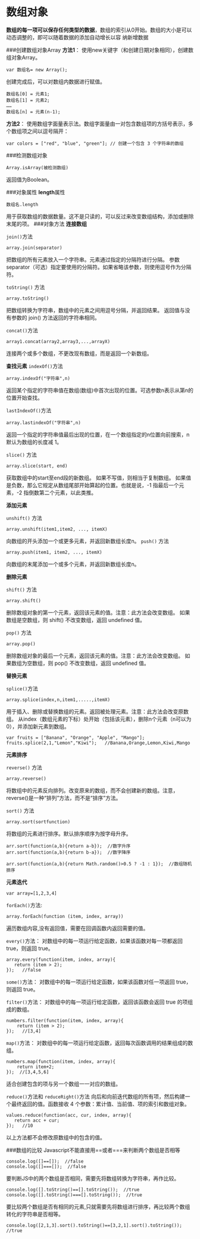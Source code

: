 数组对象
===================
**数组的每一项可以保存任何类型的数据**，数组的索引从0开始。数组的大小是可以动态调整的，即可以随着数据的添加自动增长以容
纳新增数据

###创建数组对象Array
**方法1**：
使用new关键字（和创建日期对象相同），创建数组对象Array。

    var 数组名= new Array();
创建完成后，可以对数组内数据进行赋值。

    数组名[0] = 元素1;
    数组名[1] = 元素2;
    ……
    数组名[n] = 元素(n-1);

**方法2**：
使用数组字面量表示法。数组字面量由一对包含数组项的方括号表示，多个数组项之间以逗号隔开：

    var colors = ["red", "blue", "green"]; // 创建一个包含 3 个字符串的数组

###检测数组对象

    Array.isArray(被检测数组)
返回值为Boolean。

###对象属性
**length**属性

    数组名.length

用于获取数组的数据数量。这不是只读的，可以反过来改变数组结构，添加或删除末尾的项。
###对象方法
**连接数组**

`join()`方法

    array.join(separator)
把数组的所有元素放入一个字符串。元素通过指定的分隔符进行分隔。
参数separator（可选）指定要使用的分隔符。如果省略该参数，则使用逗号作为分隔符。

`toString()` 方法

    array.toString()

把数组转换为字符串，数组中的元素之间用逗号分隔，并返回结果。
返回值与没有参数的 join() 方法返回的字符串相同。


`concat()`方法

    array1.concat(array2,array3,...,arrayX)
连接两个或多个数组，不更改现有数组，而是返回一个新数组。



**查找元素**
`indexOf()`方法

    array.indexOf("字符串",n)
返回某个指定的字符串值在数组(数组)中首次出现的位置。可选参数n表示从第n的位置开始查找。

`lastIndexOf()`方法

    array.lastindexOf("字符串",n)
返回一个指定的字符串值最后出现的位置，在一个数组指定的n位置向前搜索，n默认为数组的长度减 1。


`slice()` 方法

    array.slice(start, end)
获取数组中的start至end段的新数组。
如果不写值，则相当于复制数组。
如果值是负数，那么它规定从数组尾部开始算起的位置。也就是说，-1 指最后一个元素，-2 指倒数第二个元素，以此类推。

**添加元素**

`unshift()` 方法

    array.unshift(item1,item2, ..., itemX)
向数组的开头添加一个或更多元素，并返回新数组长度n。
`push()` 方法

    array.push(item1, item2, ..., itemX)
向数组的末尾添加一个或多个元素，并返回新数组长度n。

**删除元素**

`shift()` 方法

    array.shift()
删除数组对象的第一个元素，返回该元素的值。注意：此方法会改变数组。
如果数组是空数组，则 shift() 不改变数组，返回 undefined 值。

`pop()` 方法

    array.pop()
删除数组对象的最后一个元素，返回该元素的值。注意：此方法会改变数组。
如果数组为空数组，则 pop() 不改变数组，返回 undefined 值。

**替换元素**

`splice()`方法

    array.splice(index,n,item1,.....,itemX)
用于插入、删除或替换数组的元素。返回被处理元素。注意：此方法会改变原数组。
从index（数组元素的下标）处开始（包括该元素），删除n个元素（n可以为0），并添加新元素到数组。

    var fruits = ["Banana", "Orange", "Apple", "Mango"];
    fruits.splice(2,1,"Lemon","Kiwi");   //Banana,Orange,Lemon,Kiwi,Mango

**元素排序**

`reverse()` 方法

    array.reverse()
将数组中的元素反向排列。改变原来的数组，而不会创建新的数组。注意，reverse()是一种“排列”方法，而不是“排序”方法。

`sort()` 方法

    array.sort(sortfunction)
将数组的元素进行排序。默认排序顺序为按字母升序。

    arr.sort(function(a,b){return a-b});  //数字升序
    arr.sort(function(a,b){return b-a});  //数字降序
    
    arr.sort(function(a,b){return Math.random()>0.5 ? -1 : 1});  //数组随机排序

**元素迭代**

    var array=[1,2,3,4]

`forEach()`方法:

    array.forEach(function (item, index, array))
遍历数组内容,没有返回值，需要在回调函数内返回需要的值。

`every()`方法：
对数组中的每一项运行给定函数，如果该函数对每一项都返回 true，则返回 true。

    array.every(function(item, index, array){ 
       return (item > 2); 
    });   //false

 `some()`方法：
对数组中的每一项运行给定函数，如果该函数对任一项返回 true，则返回 true。

 `filter()`方法：
对数组中的每一项运行给定函数，返回该函数会返回 true 的项组成的数组。

    numbers.filter(function(item, index, array){ 
        return (item > 2); 
    });   //[3,4]

`map()`方法：
对数组中的每一项运行给定函数，返回每次函数调用的结果组成的数组。

    numbers.map(function(item, index, array){ 
        return item+2; 
    });  //[3,4,5,6]
适合创建包含的项与另一个数组一一对应的数组。

`reduce()`方法和 `reduceRight()`方法
向后和向前迭代数组的所有项，然后构建一个最终返回的值。函数接收 4 个参数：累计值、当前值、项的索引和数组对象。

    values.reduce(function(acc, cur, index, array){ 
       return acc + cur; 
    });   //10
以上方法都不会修改原数组中的包含的值。

###数组的比较
Javascript不能直接用==或者===来判断两个数组是否相等

    console.log([]==[]);  //false
    console.log([]===[]);  //false
要判断JS中的两个数组是否相同，需要先将数组转换为字符串，再作比较。

    console.log([].toString()==[].toString());  //true
    console.log([].toString()===[].toString());  //true
要比较两个数组是否有相同的元素,只就需要先将数组进行排序，再比较两个数组转化的字符串是否相等。

    console.log([2,1,3].sort().toString()==[3,2,1].sort().toString());  //true





